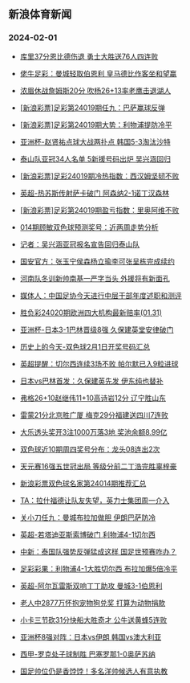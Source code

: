 ## 新浪体育新闻 
### 2024-02-01

+ [库里37分恩比德伤退 勇士大胜送76人四连败](https://sports.sina.com.cn/basketball/nba/2024-01-31/doc-inafkwne1739188.shtml)

+ [佬牛足彩：曼城轻取伯恩利 皇马德比作客坐和望赢](https://sports.sina.com.cn/l/2024-01-31/doc-inafkmwp9371607.shtml)

+ [浓眉休战詹姆斯20分 吹杨26+13率老鹰击退湖人](https://sports.sina.com.cn/basketball/nba/2024-01-31/doc-inafksek6378938.shtml)

+ [[新浪彩票]足彩第24019期任九：巴萨赢球反弹](https://sports.sina.com.cn/l/2024-01-31/doc-inafkmwr6146308.shtml)

+ [[新浪彩票]足彩第24019期大势：利物浦提防冷平](https://sports.sina.com.cn/l/2024-01-31/doc-inafkmwr6143886.shtml)

+ [亚洲杯-赵贤祐点球大战两扑点 韩国5-3淘汰沙特](https://sports.sina.com.cn/china/asia/2024-01-31/doc-inafksep6056903.shtml)

+ [泰山队亚冠34人名单 5新援号码出炉 吴兴涵回归](https://sports.sina.com.cn/china/2024-01-31/doc-inafkwnh6267443.shtml)

+ [[新浪彩票]足彩24019期冷热指数：西汉姆坚韧不败](https://sports.sina.com.cn/l/2024-01-31/doc-inafkmwr6148180.shtml)

+ [英超-热苏斯传射萨卡破门 阿森纳2-1诺丁汉森林](https://sports.sina.com.cn/g/pl/2024-01-31/doc-inafkmwr6144088.shtml)

+ [[新浪彩票]足彩第24019期盈亏指数：里奥阿维不败](https://sports.sina.com.cn/l/2024-01-31/doc-inafkmwn6459418.shtml)

+ [014期顾敏双色球预测奖号：近两周走势分析](https://sports.sina.com.cn/l/2024-01-31/doc-inafmaui5872561.shtml)

+ [记者：吴兴涵亚冠报名宣告回归泰山队](https://sports.sina.com.cn/china/j/2024-01-31/doc-inafmhzy1552667.shtml)

+ [国安官方：张玉宁侯森杨立瑜李可张呈栋完成续约](https://sports.sina.com.cn/china/j/2024-01-31/doc-inafmpiw1443249.shtml)

+ [河南队冬训新帅南基一严字当头 外援将有新面孔](https://sports.sina.com.cn/china/2024-01-31/doc-inafksek6395101.shtml)

+ [媒体人：中国足协今天进行中层干部年度述职和测评](https://sports.sina.com.cn/china/j/2024-01-31/doc-inafmiaa6113599.shtml)

+ [胜负彩24020期欧洲四大机构最新赔率(01.31)](https://sports.sina.com.cn/l/2024-01-31/doc-inafksep6073457.shtml)

+ [亚洲杯-日本3-1巴林晋级8强 久保建英堂安律破门](https://sports.sina.com.cn/china/asia/2024-01-31/doc-inafmtrw5917520.shtml)

+ [历史上的今天-双色球2月1日开奖号码汇总](https://sports.sina.com.cn/l/2024-01-31/doc-inafmaui5881740.shtml)

+ [英超提醒：切尔西连续3场不败 帕尔默已入9粒进球](https://sports.sina.com.cn/l/2024-01-31/doc-inafkmwr6150881.shtml)

+ [日本vs巴林首发：久保建英先发 伊东纯也替补](https://sports.sina.com.cn/china/asia/2024-01-31/doc-inafmpiw1442882.shtml)

+ [弗格26+10赵继伟11+10高诗岩12分 辽宁胜山东](https://sports.sina.com.cn/basketball/cba/2024-01-31/doc-inafmtrz5593915.shtml)

+ [雷蒙21分北京胜广厦 梅克29分福建送四川7连败](https://sports.sina.com.cn/basketball/cba/2024-01-31/doc-inafmtrx8815717.shtml)

+ [大乐透头奖开3注1000万落3地 奖池余额8.99亿](https://sports.sina.com.cn/l/2024-01-31/doc-inafmtrx8823514.shtml)

+ [双色球近10期周四奖号分布：龙头08连出2次](https://sports.sina.com.cn/l/2024-01-31/doc-inafmaui5882172.shtml)

+ [天元赛16强五世冠出局 等级分前二丁浩完胜辜梓豪](https://sports.sina.com.cn/chess/weiqi/2024-01-31/doc-inafmiaa6116478.shtml)

+ [新浪彩票双色球名家第24014期推荐汇总](https://sports.sina.com.cn/l/2024-01-31/doc-inafmaui5883459.shtml)

+ [TA：拉什福德让队友失望，英力士集团周一介入](https://sports.sina.com.cn/g/2024-01-31/doc-inafmxxu5811666.shtml)

+ [关小刀任九：曼城布拉加做胆 伊朗巴萨防冷](https://sports.sina.com.cn/l/2024-01-31/doc-inafmiac8998173.shtml)

+ [英超-若塔迪亚斯索博破门 利物浦4-1切尔西](https://sports.sina.com.cn/g/pl/2024-02-01/doc-inafnvch0795260.shtml)

+ [中新：泰国队强势反弹猛成这样 国足世预赛咋办？](https://sports.sina.com.cn/china/2024-01-31/doc-inafmaui5896300.shtml)

+ [足彩彩果：利物浦4-1大胜切尔西 布拉加爆5倍冷平](https://sports.sina.com.cn/l/2024-02-01/doc-inafnqvr5165848.shtml)

+ [英超-阿尔瓦雷斯双响丁丁助攻 曼城3-1伯恩利](https://sports.sina.com.cn/g/pl/2024-02-01/doc-inafnvch0796548.shtml)

+ [老人中2877万怀抱宠物狗兑奖 打算为动物捐款](https://sports.sina.com.cn/l/2024-02-01/doc-inafnqvr5163195.shtml)

+ [小卡三节砍31分快船大胜奇才 公牛送黄蜂5连败](https://sports.sina.com.cn/basketball/nba/2024-02-01/doc-inafnzmm4956540.shtml)

+ [亚洲杯8强对阵：日本vs伊朗 韩国vs澳大利亚](https://sports.sina.com.cn/china/asia/2024-02-01/doc-inafnvcm8291183.shtml)

+ [西甲-罗克处子球制胜 巴塞罗那1-0奥萨苏纳](https://sports.sina.com.cn/g/laliga/2024-02-01/doc-inafnvch0797422.shtml)

+ [国足帅位仍是香饽饽！多名洋帅候选人有意执教](https://sports.sina.com.cn/china/2024-02-01/doc-inafnvck5376247.shtml)

